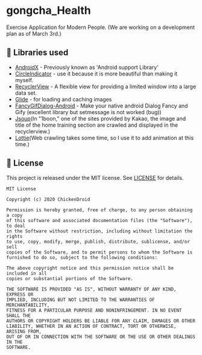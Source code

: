 # gongcha_Health
Exercise Application for Modern People. (We are working on a development plan as of March 3rd.)

## 📃 Libraries used
*   [AndroidX](https://developer.android.com/jetpack/androidx/) - Previously known as 'Android support Library'
*   [CircleIndicator](https://github.com/ongakuer/CircleIndicator) - use it because it is more beautiful than making it myself.
*   [RecyclerView](https://developer.android.com/reference/androidx/recyclerview/widget/RecyclerView) - A flexible view for providing a limited window into a large data set.
*   [Glide](https://github.com/bumptech/glide) - for loading and caching images
*   [FancyGifDialog-Android](https://github.com/Shashank02051997/FancyGifDialog-Android) - Make your native android Dialog Fancy and Gify (excellent library but setmessage is not worked (bug))
*   [Jsoup](https://jsoup.org/download)(In "1boon," one of the sites provided by Kakao, the image and title of the home training section are crawled and displayed in the recyclerview.)
*   [Lottie](https://github.com/airbnb/lottie-android)(Web crawling takes some time, so I use it to add animation at this time.)

## 📝 License
This project is released under the MIT license.
See [LICENSE](./LICENSE) for details.

```
MIT License

Copyright (c) 2020 ChickenDroid

Permission is hereby granted, free of charge, to any person obtaining a copy
of this software and associated documentation files (the "Software"), to deal
in the Software without restriction, including without limitation the rights
to use, copy, modify, merge, publish, distribute, sublicense, and/or sell
copies of the Software, and to permit persons to whom the Software is
furnished to do so, subject to the following conditions:

The above copyright notice and this permission notice shall be included in all
copies or substantial portions of the Software.

THE SOFTWARE IS PROVIDED "AS IS", WITHOUT WARRANTY OF ANY KIND, EXPRESS OR
IMPLIED, INCLUDING BUT NOT LIMITED TO THE WARRANTIES OF MERCHANTABILITY,
FITNESS FOR A PARTICULAR PURPOSE AND NONINFRINGEMENT. IN NO EVENT SHALL THE
AUTHORS OR COPYRIGHT HOLDERS BE LIABLE FOR ANY CLAIM, DAMAGES OR OTHER
LIABILITY, WHETHER IN AN ACTION OF CONTRACT, TORT OR OTHERWISE, ARISING FROM,
OUT OF OR IN CONNECTION WITH THE SOFTWARE OR THE USE OR OTHER DEALINGS IN THE
SOFTWARE.
```